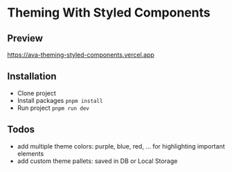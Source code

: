 # Theming With Styled Components

## Preview

https://ava-theming-styled-components.vercel.app

## Installation

- Clone project
- Install packages `pnpm install`
- Run project `pnpm run dev`

## Todos

- add multiple theme colors: purple, blue, red, ... for highlighting important elements
- add custom theme pallets: saved in DB or Local Storage
